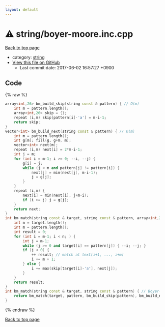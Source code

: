 ```yaml
---
layout: default
---
```


<!-- mathjax config similar to math.stackexchange -->
<script type="text/javascript" async
  src="https://cdnjs.cloudflare.com/ajax/libs/mathjax/2.7.5/MathJax.js?config=TeX-MML-AM_CHTML">
</script>
<script type="text/x-mathjax-config">
  MathJax.Hub.Config({
    TeX: { equationNumbers: { autoNumber: "AMS" }},
    tex2jax: {
      inlineMath: [ ['$','$'] ],
      processEscapes: true
    },
    "HTML-CSS": { matchFontHeight: false },
    displayAlign: "left",
    displayIndent: "2em"
  });
</script>

<script type="text/javascript" src="https://cdnjs.cloudflare.com/ajax/libs/jquery/3.4.1/jquery.min.js"></script>
<script src="https://cdn.jsdelivr.net/npm/jquery-balloon-js@1.1.2/jquery.balloon.min.js" integrity="sha256-ZEYs9VrgAeNuPvs15E39OsyOJaIkXEEt10fzxJ20+2I=" crossorigin="anonymous"></script>
<script type="text/javascript" src="../../assets/js/copy-button.js"></script>
<link rel="stylesheet" href="../../assets/css/copy-button.css" />


# :warning: string/boyer-moore.inc.cpp

<a href="../../index.html">Back to top page</a>

* category: <a href="../../index.html#b45cffe084dd3d20d928bee85e7b0f21">string</a>
* <a href="{{ site.github.repository_url }}/blob/master/string/boyer-moore.inc.cpp">View this file on GitHub</a>
    - Last commit date: 2017-06-02 16:57:27 +0900




## Code

{% raw %}
```cpp
array<int,26> bm_build_skip(string const & pattern) { // O(m)
    int m = pattern.length();
    array<int,26> skip = {};
    repeat (i,m) skip[pattern[i]-'a'] = m-i-1;
    return skip;
}
vector<int> bm_build_next(string const & pattern) { // O(m)
    int m = pattern.length();
    int g[m]; fill(g, g+m, m);
    vector<int> next(m);
    repeat (i,m) next[i] = 2*m-i-1;
    int j = m;
    for (int i = m-1; i >= 0; --i, --j) {
        g[i] = j;
        while (j < m and pattern[j] != pattern[i]) {
            next[j] = min(next[j], m-i-1);
            j = g[j];
        }
    }
    repeat (i,m) {
        next[i] = min(next[i], j+m-i);
        if (i >= j) j = g[j];
    }
    return next;
}
int bm_match(string const & target, string const & pattern, array<int,26> const & skip, vector<int> const & next) { // O(nm)
    int n = target.length();
    int m = pattern.length();
    int result = 0;
    for (int i = m-1; i < n; ) {
        int j = m-1;
        while (j >= 0 and target[i] == pattern[j]) { --i; --j; }
        if (j < 0) {
            ++ result; // match at text[i+1, ..., i+m]
            i += m + 1;
        } else {
            i += max(skip[target[i]-'a'], next[j]);
        }
    }
    return result;
}
int bm_match(string const & target, string const & pattern) { // Boyer-Moore
    return bm_match(target, pattern, bm_build_skip(pattern), bm_build_next(pattern));
}

```
{% endraw %}

<a href="../../index.html">Back to top page</a>

